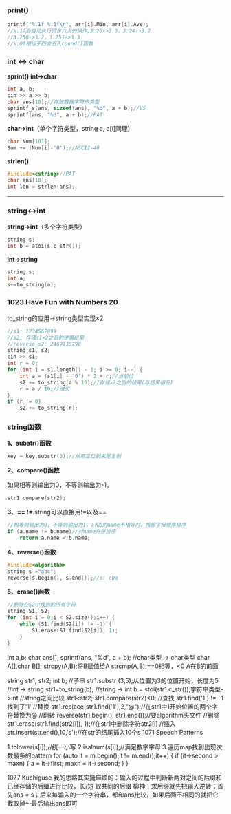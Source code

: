 ### print()
```C++
printf("%.1f %.1f\n", arr[i].Min, arr[i].Ave);
//%.1f会自动执行四舍六入的操作,3.26->3.3，3.24->3.2
//3.250->3.2，3.251->3.3
//%.0f相当于四舍五入round()函数
```
### int <-> char
**sprint() int->char**
```C++
int a, b;
cin >> a >> b;
char ans[10];//存放数据字符串类型
sprintf_s(ans, sizeof(ans), "%d", a + b);//VS
sprintf(ans, "%d", a + b);//PAT

```

**char->int**（单个字符类型，string a, a[i]同理）
```C++
char Num[101];
Sum += (Num[i]-'0');//ASCII-48
```

**strlen()**
```C++
#include<cstring>//PAT
char ans[10];
int len = strlen(ans);
```
***
### string<->int
**string->int**（多个字符类型）
```C++
string s;
int b = atoi(s.c_str());
```
**int->string**
```C++
string s;
int a;
s+=to_string(a);
```
### 1023 Have Fun with Numbers 20
to_string的应用->string类型实现×2
```C++
//s1: 1234567899
//s2: 存储s1×2之后的逆置结果
//reverse_s2: 2469135798
string s1, s2;
cin >> s1;
int r = 0;
for (int i = s1.length() - 1; i >= 0; i--) {
    int a = (s1[i] - '0') * 2 + r;//当前位
    s2 += to_string(a % 10);//存储×2之后的结果(与结果相反)
    r = a / 10;//进位
}
if (r != 0)
    s2 += to_string(r);
```
### string函数
**1、substr()函数**
```C++
key = key.substr(3);//从第三位到末尾复制
```
**2、compare()函数**

如果相等则输出为0，不等则输出为-1。
```C++
str1.compare(str2);
```
**3、== !=**
string可以直接用!=以及==
```C++
//相等则输出为0，不等则输出为1，a和b的name不相等时，按照字母顺序排序
if (a.name != b.name)//对name升序排序
	return a.name < b.name;
```
**4、reverse()函数**
```C++
#include<algorithm>
string s ="abc";
reverse(s.begin(), s.end());//s: cba
```
**5、erase()函数**
```C++
//删除在S2中找到的所有字符
string S1, S2;
for (int i = 0;i < S2.size();i++) {
    while (S1.find(S2[i]) != -1) {
        S1.erase(S1.find(S2[i]), 1);
    }
}
```
int a,b;
char ans[];
sprintf(ans, "%d", a + b);
//char类型 -> char类型
char A[],char B[];
strcpy(A,B);将B赋值给A
strcmp(A,B);==0相等，<0 A在B的前面

string str1, str2;
int b;
//子串
str1.substr (3,5);从位置为3的位置开始，长度为5
//int -> string
str1=to_string(b);
//string -> int
b = stoi(str1.c_str());字符串类型->int
//string之间比较
str1<str2;
str1.compare(str2)<0;
//查找
str1.find('1') != -1找到了'1'
//替换
str1.replace(str1.find('1'),2,"@");//在str1中1开始位置的两个字符替换为@
//翻转
reverse(str1.begin(), str1.end());//要algorithm头文件
//删除
str1.erase(str1.find(str2[i]), 1);//在str1中删除字符str2[i]
//插入
str.insert(str.end(),10,'s');//在str的结尾插入10个s
1071 Speech Patterns

1.tolower(s[i]);//统一小写
2.isalnum(s[i]);//满足数字字母
3.遍历map找到出现次数最多的pattern
for (auto it = m.begin();it != m.end();it++) {
		if (it->second > maxn) {
			a = it->first;
			maxn = it->second;
		}
	}
	
1077 Kuchiguse
我的思路其实挺麻烦的：输入的过程中判断新两对之间的后缀和已经存储的后缀进行比较，长/短 取共同的后缀
柳神：求后缀就先把输入逆转；首先ans = s；后来每输入的一个字符串，都和ans比较，如果后面不相同的就把它截取掉～最后输出ans即可
